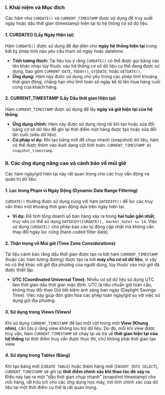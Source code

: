 ### I. Khái niệm và Mục đích

Các hàm như `CURDATE()` và `CURRENT_TIMESTAMP` được sử dụng để truy xuất ngày hoặc dấu thời gian (timestamp) hiện tại từ hệ thống cơ sở dữ liệu.

#### 1. CURDATE() (Lấy Ngày Hiện tại)

Hàm `CURDATE()` được sử dụng để đại diện cho **ngày hệ thống hiện tại** trong bất kỳ phép tính nào yêu cầu tham số ngày hoặc datetime.

*   **Tính tương thích:** Tài liệu lưu ý rằng `CURDATE()` có thể được gọi bằng các tên khác nhau tùy thuộc vào hệ thống cơ sở dữ liệu cụ thể đang được sử dụng, bao gồm `CURRENT_DATE`, `TODAY()`, `SYSDATE`, hoặc `GETDATE()`.
*   **Ứng dụng:** Hàm này được sử dụng chủ yếu trong các phép tính khoảng thời gian động, chẳng hạn như tính toán số ngày kể từ lần mua hàng cuối cùng của khách hàng.

#### 2. CURRENT\_TIMESTAMP (Lấy Dấu thời gian Hiện tại)

Hàm `CURRENT_TIMESTAMP` được sử dụng để lấy **ngày và giờ hiện tại của hệ thống**.

*   **Ứng dụng chính:** Hàm này được sử dụng rộng rãi khi tạo hoặc sửa đổi bảng cơ sở dữ liệu để ghi lại thời điểm một hàng được tạo hoặc sửa đổi lần cuối (siêu dữ liệu).
*   **Cú pháp ví dụ:** Khi tạo bảng mới để chụp nhanh (snapshot) dữ liệu, hàm có thể được thêm vào dưới dạng cột tính toán: `CURRENT_TIMESTAMP AS snapshot_timestamp`.

### II. Các ứng dụng nâng cao và cảnh báo về múi giờ

Các hàm ngày/giờ hiện tại này rất quan trọng cho các truy vấn động và quản trị dữ liệu:

#### 1. Lọc trong Phạm vi Ngày Động (Dynamic Date Range Filtering)

`CURDATE()` thường được sử dụng cùng với hàm `DATEDIFF()` để lọc các truy vấn theo một khoảng thời gian động dựa trên ngày hiện tại.

*   **Ví dụ:** Để tính tổng doanh số bán hàng xảy ra trong **hai tuần gần nhất**, truy vấn có thể sử dụng `DATEDIFF(CURDATE(), market_date) <= 14`. Việc sử dụng `CURDATE()` cho phép báo cáo tự động cập nhật mà không cần thay đổi ngày lọc cứng (hard-coded filter date).

#### 2. Thận trọng về Múi giờ (Time Zone Considerations)

Tài liệu cảnh báo rằng dấu thời gian được tạo ra bởi hàm `CURRENT_TIMESTAMP` (hoặc các hàm tương đương) được tạo ra bởi **máy chủ cơ sở dữ liệu**, vì vậy nó có thể khác với giờ địa phương của người dùng, tùy thuộc vào múi giờ đã được thiết lập.

*   **UTC (Coordinated Universal Time):** Nhiều cơ sở dữ liệu sử dụng UTC làm thời gian dấu thời gian mặc định. UTC là tiêu chuẩn giờ toàn cầu, không thay đổi theo Giờ tiết kiệm ánh sáng ban ngày (Daylight Savings Time). Việc này giúp đơn giản hóa các phép toán ngày/giờ so với việc sử dụng giờ địa phương.

#### 3. Sử dụng trong Views (Views)

Khi sử dụng `CURRENT_TIMESTAMP` để tạo một cột trong một **View (Khung nhìn)**, cần lưu ý rằng view không lưu trữ dữ liệu. Do đó, mỗi khi view được truy vấn, hàm `CURRENT_TIMESTAMP` sẽ chạy lại và trả về **thời gian hiện tại của hệ thống** tại thời điểm truy vấn được thực thi, chứ không phải thời gian tạo view.

#### 4. Sử dụng trong Tables (Bảng)

Khi tạo bảng mới (`CREATE TABLE`) hoặc thêm hàng mới (`INSERT INTO SELECT`), `CURRENT_TIMESTAMP` sẽ ghi lại **thời điểm chính xác khi thao tác đó xảy ra**. Điều này tạo ra một "dấu thời gian chụp nhanh" (snapshot timestamp) cho mỗi hàng, rất hữu ích cho các ứng dụng học máy, nơi tính chính xác của dữ liệu tại một thời điểm cụ thể là rất quan trọng.